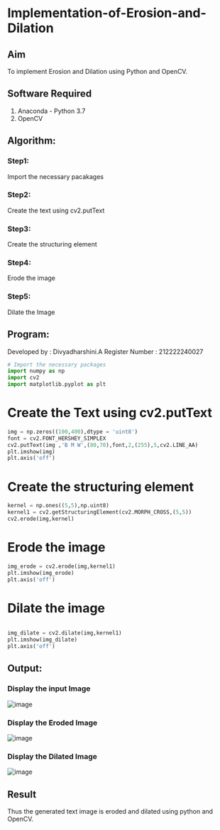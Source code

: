 # Implementation-of-Erosion-and-Dilation
## Aim
To implement Erosion and Dilation using Python and OpenCV.
## Software Required
1. Anaconda - Python 3.7
2. OpenCV
## Algorithm:
### Step1:
Import the necessary pacakages
### Step2:

Create the text using cv2.putText
### Step3:

Create the structuring element
### Step4:

Erode the image
### Step5:
Dilate the Image

 
## Program:

Developed by : Divyadharshini.A
Register Number : 212222240027

``` Python
# Import the necessary packages
import numpy as np
import cv2
import matplotlib.pyplot as plt
```


# Create the Text using cv2.putText
```python
img = np.zeros((100,400),dtype = 'uint8')
font = cv2.FONT_HERSHEY_SIMPLEX
cv2.putText(img ,'B M W',(80,70),font,2,(255),5,cv2.LINE_AA)
plt.imshow(img)
plt.axis('off')
```



# Create the structuring element
```python
kernel = np.ones((5,5),np.uint8)
kernel1 = cv2.getStructuringElement(cv2.MORPH_CROSS,(5,5))
cv2.erode(img,kernel)
```

# Erode the image
```python
img_erode = cv2.erode(img,kernel1)
plt.imshow(img_erode)
plt.axis('off')
```




# Dilate the image
```python

img_dilate = cv2.dilate(img,kernel1)
plt.imshow(img_dilate)
plt.axis('off')

```
## Output:

### Display the input Image


![image](https://github.com/divyadharshiniddanbarasu/erosion--dilation/assets/119393424/08404251-bf44-43b2-a9ba-68c12d23c7ce)




### Display the Eroded Image

![image](https://github.com/divyadharshiniddanbarasu/erosion--dilation/assets/119393424/a872fe96-b127-4cb1-a2a0-cc6b71767584)



### Display the Dilated Image

![image](https://github.com/divyadharshiniddanbarasu/erosion--dilation/assets/119393424/353d4b9f-46b2-412e-a4c1-396571cab461)





## Result
Thus the generated text image is eroded and dilated using python and OpenCV.
